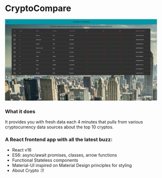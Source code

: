 # CryptoCompare

![screenshot](./screenshots/final.png)

### What it does

It provides you with fresh data each 4 minutes that pulls from various cryptocurrency data sources about the top 10 cryptos.

### A React frontend app with all the latest buzz:

- React v16
- ES6: async/await promises, classes, arrow functions
- Functional Stateless components
- Material-UI inspired on Material Design principles for styling
- About Crypto :)!
